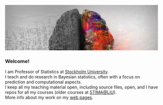 
<img src="https://github.com/mattiasvillani/mattiasvillani/raw/main/GreyBrain.jpg" alt="brain image">

### Welcome!

I am Professor of Statistics at [Stockholm University](https://www.su.se).\
I teach and do research in Bayesian statistics, often with a focus on prediction and computational aspects.\
I keep all my teaching material open, including source files, open, and I have repos for all my courses (older courses at [STIMA@LiU](https://github.com/STIMALiU/)).\
More info about my work on my [web pages](https://mattiasvillani.com).

<!--
**mattiasvillani/mattiasvillani** is a ✨ _special_ ✨ repository because its `README.md` (this file) appears on your GitHub profile.

Here are some ideas to get you started:

- 🔭 I’m currently working on ...
- 🌱 I’m currently learning ...
- 👯 I’m looking to collaborate on ...
- 🤔 I’m looking for help with ...
- 💬 Ask me about ...
- 📫 How to reach me: ...
- 😄 Pronouns: ...
- ⚡ Fun fact: ...
-->
